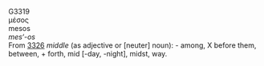 <body>
  <p>G3319<br>  μέσος  <br> mesos  <br><i>mes‘-os </i><br>From <a href="g3326.htm">3326</a>  <i>middle</i> (as adjective or [neuter] noun): - among, X before them, between, + forth, mid [-day, -night], midst, way.<br></p>
 </body>
